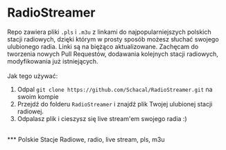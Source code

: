 # RadioStreamer

Repo zawiera pliki `.pls` i `.m3u` z linkami do najpopularniejszych polskich stacji radiowych, dzięki którym w prosty sposób możesz słuchać swojego ulubionego radia.
Linki są na biężąco aktualizowane. Zachęcam do tworzenia nowych Pull Requestów, dodawania kolejnych stacji radiowych, modyfikowania już istniejących.  
<br>
Jak tego używać:

1. Odpal `git clone https://github.com/Schacal/RadioStreamer.git` na swoim kompie
2. Przejdź do folderu `RadioStreamer` i znajdź plik Twojej ulubionej stacji radiowej.
3. Odpalasz plik i cieszysz się live stream'em swojego radia :)

<br>
***
Polskie Stacje Radiowe, radio, live stream, pls, m3u
